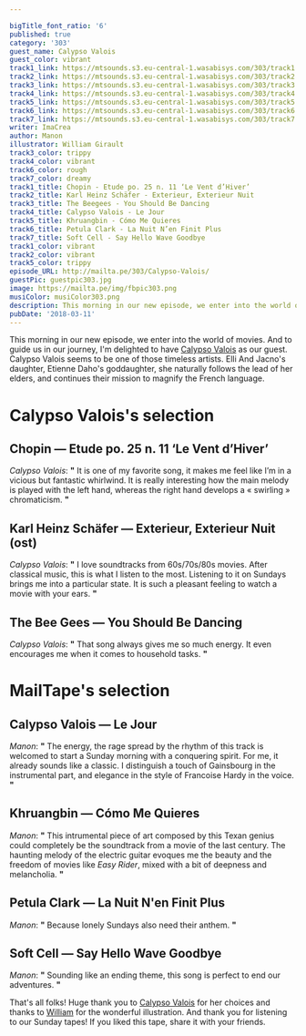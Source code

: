 ```yaml
---

bigTitle_font_ratio: '6'
published: true
category: '303'
guest_name: Calypso Valois
guest_color: vibrant
track1_link: https://mtsounds.s3.eu-central-1.wasabisys.com/303/track1.mp3
track2_link: https://mtsounds.s3.eu-central-1.wasabisys.com/303/track2.mp3
track3_link: https://mtsounds.s3.eu-central-1.wasabisys.com/303/track3.mp3
track4_link: https://mtsounds.s3.eu-central-1.wasabisys.com/303/track4.mp3
track5_link: https://mtsounds.s3.eu-central-1.wasabisys.com/303/track5.mp3
track6_link: https://mtsounds.s3.eu-central-1.wasabisys.com/303/track6.mp3
track7_link: https://mtsounds.s3.eu-central-1.wasabisys.com/303/track7.mp3
writer: ImaCrea
author: Manon
illustrator: William Girault
track3_color: trippy
track4_color: vibrant
track6_color: rough
track7_color: dreamy
track1_title: Chopin - Etude po. 25 n. 11 ‘Le Vent d’Hiver’
track2_title: Karl Heinz Schäfer - Exterieur, Exterieur Nuit
track3_title: The Beegees - You Should Be Dancing
track4_title: Calypso Valois - Le Jour
track5_title: Khruangbin - Cómo Me Quieres
track6_title: Petula Clark - La Nuit N’en Finit Plus
track7_title: Soft Cell - Say Hello Wave Goodbye
track1_color: vibrant
track2_color: vibrant
track5_color: trippy
episode_URL: http://mailta.pe/303/Calypso-Valois/
guestPic: guestpic303.jpg
image: https://mailta.pe/img/fbpic303.png
musiColor: musiColor303.png
description: This morning in our new episode, we enter into the world of movies.  And to guide us in our journey, I’m delighted to have Calypso Valois as our guest.
pubDate: '2018-03-11'
---
```

This morning in our new episode, we enter into the world of movies. And to guide us in our journey, I'm delighted to have [Calypso Valois](https://www.facebook.com/calypsovalois/ "Calypso Valois's Facebook page") as our guest. Calypso Valois seems to be one of those timeless artists. Elli And Jacno's daughter, Etienne Daho's goddaughter, she naturally follows the lead of her elders, and continues their mission to magnify the French language.


# Calypso Valois's selection


## Chopin — Etude po. 25 n. 11 ‘Le Vent d’Hiver’
_Calypso Valois_: **"** It is one of my favorite song, it makes me feel like I’m in a vicious but fantastic whirlwind. It is really interesting how the main melody is played with the left hand, whereas the right hand develops a « swirling » chromaticism. **"** 

## Karl Heinz Schäfer — Exterieur, Exterieur Nuit (ost)
_Calypso Valois_: **"** I love soundtracks from 60s/70s/80s movies. After classical music, this is what I listen to the most. Listening to it on Sundays brings me into a particular state. It is such a pleasant feeling to watch a movie with your ears. **"** 

## The Bee Gees — You Should Be Dancing
_Calypso Valois_: **"** That song always gives me so much energy. It even encourages me when it comes to household tasks. **"** 

# MailTape's selection

## Calypso Valois — Le Jour
_Manon_: **"** The energy, the rage spread by the rhythm of this track is welcomed to start a Sunday morning with a conquering spirit. For me, it already sounds like a classic. I distinguish a touch of Gainsbourg in the instrumental part, and elegance in the style of Francoise Hardy in the voice. **"** 

## Khruangbin — Cómo Me Quieres
_Manon_: **"** This intrumental piece of art composed by this Texan genius could completely be the soundtrack from a movie of the last century.
The haunting melody of the electric guitar evoques me the beauty and the freedom of movies like _Easy Rider_, mixed with a bit of deepness and melancholia. **"** 

## Petula Clark — La Nuit N'en Finit Plus
_Manon_: **"** Because lonely Sundays also need their anthem. **"** 

## Soft Cell — Say Hello Wave Goodbye
_Manon_: **"** Sounding like an ending theme, this song is perfect to end our adventures. **"** 

That's all folks! Huge thank you to [Calypso Valois](https://www.facebook.com/calypsovalois/ "Calypso Valois's Facebook page") for her choices and thanks to [William](http://williamgirault.com/ "William's website") for the wonderful illustration. And thank you for listening to our Sunday tapes! If you liked this tape, share it with your friends.
